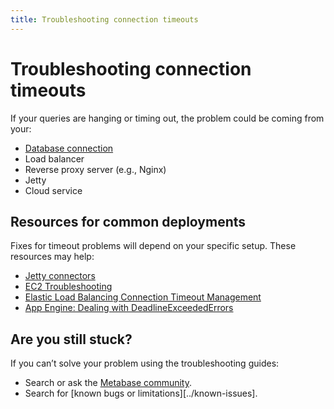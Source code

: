 ```yaml
---
title: Troubleshooting connection timeouts
---
```


# Troubleshooting connection timeouts

If your queries are hanging or timing out, the problem could be coming from your:

- [Database connection](../db-connection.md)
- Load balancer
- Reverse proxy server (e.g., Nginx)
- Jetty
- Cloud service

## Resources for common deployments

Fixes for timeout problems will depend on your specific setup. These resources may help:

- [Jetty connectors][configuring-jetty]
- [EC2 Troubleshooting][ec2-troubleshooting]
- [Elastic Load Balancing Connection Timeout Management][elb-timeout]
- [App Engine: Dealing with DeadlineExceededErrors][app-engine-timeout]

## Are you still stuck?

If you can’t solve your problem using the troubleshooting guides:

- Search or ask the [Metabase community][discourse].
- Search for [known bugs or limitations][../known-issues].

[app-engine-timeout]: https://cloud.google.com/appengine/articles/deadlineexceedederrors
[configuring-jetty]: https://jetty.org/docs/jetty/12/operations-guide/protocols/index.html
[discourse]: https://discourse.metabase.com/
[ec2-troubleshooting]: https://docs.aws.amazon.com/AWSEC2/latest/UserGuide/TroubleshootingInstancesConnecting.html
[elb-timeout]: https://aws.amazon.com/blogs/aws/elb-idle-timeout-control/
[known-issues]: ./known-issues.md
